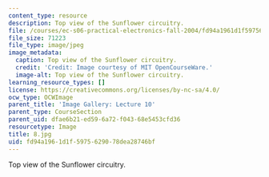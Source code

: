 ```yaml
---
content_type: resource
description: Top view of the Sunflower circuitry.
file: /courses/ec-s06-practical-electronics-fall-2004/fd94a1961d1f5975629078dea28746bf_8.jpg
file_size: 71223
file_type: image/jpeg
image_metadata:
  caption: Top view of the Sunflower circuitry.
  credit: 'Credit: Image courtesy of MIT OpenCourseWare.'
  image-alt: Top view of the Sunflower circuitry.
learning_resource_types: []
license: https://creativecommons.org/licenses/by-nc-sa/4.0/
ocw_type: OCWImage
parent_title: 'Image Gallery: Lecture 10'
parent_type: CourseSection
parent_uid: dfae6b21-ed59-6a72-f043-68e5453cfd36
resourcetype: Image
title: 8.jpg
uid: fd94a196-1d1f-5975-6290-78dea28746bf
---
```

Top view of the Sunflower circuitry.